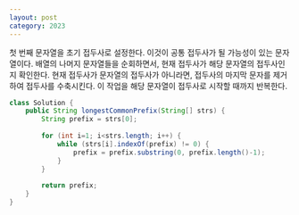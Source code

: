 ```yaml
---
layout: post
category: 2023
---
```


첫 번째 문자열을 초기 접두사로 설정한다. 이것이 공통 접두사가 될 가능성이 있는 문자열이다.
배열의 나머지 문자열들을 순회하면서, 현재 접두사가 해당 문자열의 접두사인지 확인한다.
현재 접두사가 문자열의 접두사가 아니라면, 접두사의 마지막 문자를 제거하여 접두사를 수축시킨다. 
이 작업을 해당 문자열이 접두사로 시작할 때까지 반복한다.


```java
class Solution {
    public String longestCommonPrefix(String[] strs) {
        String prefix = strs[0];
        
        for (int i=1; i<strs.length; i++) {
            while (strs[i].indexOf(prefix) != 0) {
                prefix = prefix.substring(0, prefix.length()-1);
            }
        }
        
        return prefix;
    }
}
```